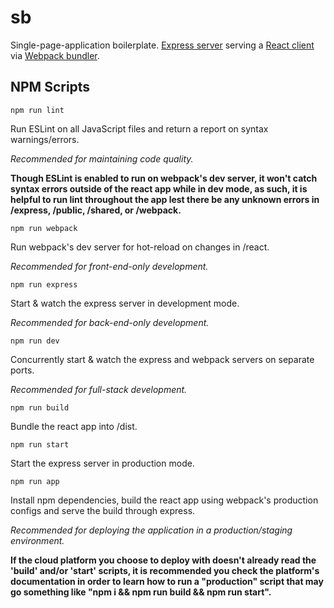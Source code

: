 # sb

Single-page-application boilerplate. [Express server](https://expressjs.com/) serving a [React client](https://reactjs.org/) via [Webpack bundler](https://webpack.js.org/).

## NPM Scripts

`npm run lint`

Run ESLint on all JavaScript files and return a report on syntax warnings/errors.

_Recommended for maintaining code quality._

**Though ESLint is enabled to run on webpack's dev server, it won't catch syntax errors outside of the react app while in dev mode, as such, it is helpful to run lint throughout the app lest there be any unknown errors in /express, /public, /shared, or /webpack.**

`npm run webpack`

Run webpack's dev server for hot-reload on changes in /react.

_Recommended for front-end-only development._

`npm run express`

Start & watch the express server in development mode.

_Recommended for back-end-only development._

`npm run dev`

Concurrently start & watch the express and webpack servers on separate ports.

_Recommended for full-stack development._

`npm run build`

Bundle the react app into /dist.

`npm run start`

Start the express server in production mode.

`npm run app`

Install npm dependencies, build the react app using webpack's production configs and serve the build through express.

_Recommended for deploying the application in a production/staging environment._

**If the cloud platform you choose to deploy with doesn't already read the 'build' and/or 'start' scripts, it is recommended you check the platform's documentation in order to learn how to run a "production" script that may go something like "npm i && npm run build && npm run start".**
